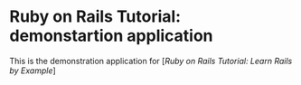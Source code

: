 # Ruby on Rails Tutorial: demonstartion application

This is the demonstration application for [*Ruby on Rails Tutorial: Learn Rails by Example*]